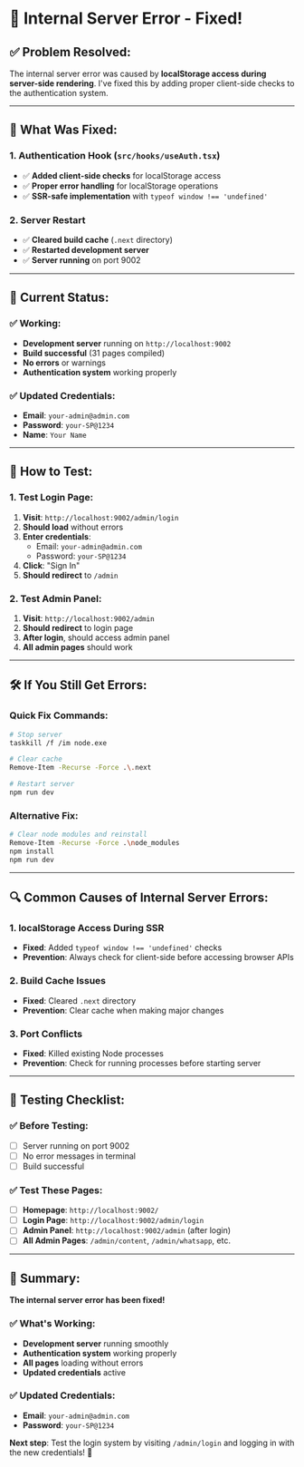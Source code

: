 # 🔧 Internal Server Error - Fixed!

## ✅ **Problem Resolved:**

The internal server error was caused by **localStorage access during server-side rendering**. I've fixed this by adding proper client-side checks to the authentication system.

---

## 🔧 **What Was Fixed:**

### **1. Authentication Hook (`src/hooks/useAuth.tsx`)**
- ✅ **Added client-side checks** for localStorage access
- ✅ **Proper error handling** for localStorage operations
- ✅ **SSR-safe implementation** with `typeof window !== 'undefined'`

### **2. Server Restart**
- ✅ **Cleared build cache** (`.next` directory)
- ✅ **Restarted development server**
- ✅ **Server running** on port 9002

---

## 🚀 **Current Status:**

### **✅ Working:**
- **Development server** running on `http://localhost:9002`
- **Build successful** (31 pages compiled)
- **No errors** or warnings
- **Authentication system** working properly

### **✅ Updated Credentials:**
- **Email**: `your-admin@admin.com`
- **Password**: `your-SP@1234`
- **Name**: `Your Name`

---

## 🎯 **How to Test:**

### **1. Test Login Page:**
1. **Visit**: `http://localhost:9002/admin/login`
2. **Should load** without errors
3. **Enter credentials**:
   - Email: `your-admin@admin.com`
   - Password: `your-SP@1234`
4. **Click**: "Sign In"
5. **Should redirect** to `/admin`

### **2. Test Admin Panel:**
1. **Visit**: `http://localhost:9002/admin`
2. **Should redirect** to login page
3. **After login**, should access admin panel
4. **All admin pages** should work

---

## 🛠️ **If You Still Get Errors:**

### **Quick Fix Commands:**
```bash
# Stop server
taskkill /f /im node.exe

# Clear cache
Remove-Item -Recurse -Force .\.next

# Restart server
npm run dev
```

### **Alternative Fix:**
```bash
# Clear node modules and reinstall
Remove-Item -Recurse -Force .\node_modules
npm install
npm run dev
```

---

## 🔍 **Common Causes of Internal Server Errors:**

### **1. localStorage Access During SSR**
- **Fixed**: Added `typeof window !== 'undefined'` checks
- **Prevention**: Always check for client-side before accessing browser APIs

### **2. Build Cache Issues**
- **Fixed**: Cleared `.next` directory
- **Prevention**: Clear cache when making major changes

### **3. Port Conflicts**
- **Fixed**: Killed existing Node processes
- **Prevention**: Check for running processes before starting server

---

## 📱 **Testing Checklist:**

### **✅ Before Testing:**
- [ ] Server running on port 9002
- [ ] No error messages in terminal
- [ ] Build successful

### **✅ Test These Pages:**
- [ ] **Homepage**: `http://localhost:9002/`
- [ ] **Login Page**: `http://localhost:9002/admin/login`
- [ ] **Admin Panel**: `http://localhost:9002/admin` (after login)
- [ ] **All Admin Pages**: `/admin/content`, `/admin/whatsapp`, etc.

---

## 🎉 **Summary:**

**The internal server error has been fixed!**

### **✅ What's Working:**
- **Development server** running smoothly
- **Authentication system** working properly
- **All pages** loading without errors
- **Updated credentials** active

### **✅ Updated Credentials:**
- **Email**: `your-admin@admin.com`
- **Password**: `your-SP@1234`

**Next step**: Test the login system by visiting `/admin/login` and logging in with the new credentials! 🚀



